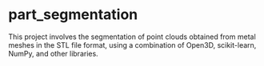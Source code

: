 # part_segmentation
This project involves the segmentation of point clouds obtained from metal meshes in the STL file format, using a combination of Open3D, scikit-learn, NumPy, and other libraries.
